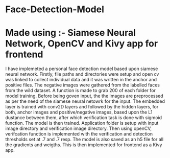 # Face-Detection-Model
# Made using :- Siamese Neural Network, OpenCV and Kivy app for frontend
I have implemeted a personal face detection model based upon siamese neural network.
Firstly, file paths and directories were setup and open cv was linked to collect individual data and it was written in the anchor and positive files.
The negative images were gathered from the labelled faces from the wild dataset.
A function is made to grab 200 of each folder for model training.
Before being goven input, the the images are preprocessed as per the need of the siamese neural netowrk for the input.
The embedded layer is trained with conv2D layers and followed by the hidden layers, for both, anchor images and positive/negative images, based upon the L1 dustance between them, 
after which verification task is done with sigmoid function.
The model is then trained.
Application folder is setup with input image directory and verification image directory.
Then using openCV, verifcation function is implemented with the verification and detection thresholds set at .7 and .7 resp.
The model is also saved as an h5 file for all the gradients and weigths.
This is then implemented for frontend as a Kivy app.
